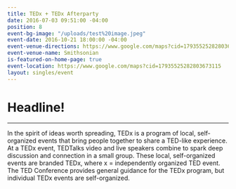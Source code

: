```yaml
---
title: TEDx + TEDx Afterparty
date: 2016-07-03 09:51:00 -04:00
position: 8
event-bg-image: "/uploads/test%20image.jpeg"
event-date: 2016-10-21 18:00:00 -04:00
event-venue-directions: https://www.google.com/maps?cid=17935525282803673115
event-venue-name: Smithsonian
is-featured-on-home-page: true
event-location: https://www.google.com/maps?cid=17935525282803673115
layout: singles/event
---
```


# Headline!

---

In the spirit of ideas worth spreading, TEDx is a program of local, self-organized events that bring people together to share a TED-like experience. At a TEDx event, TEDTalks video and live speakers combine to spark deep discussion and connection in a small group. These local, self-organized events are branded TEDx, where x = independently organized TED event. The TED Conference provides general guidance for the TEDx program, but individual TEDx events are self-organized.